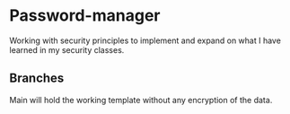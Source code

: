 # Password-manager
Working with security principles to implement and expand on what I have learned in my security classes.

## Branches
Main will hold the working template without any encryption of the data.